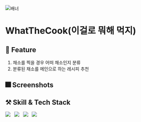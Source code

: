 ![배너](https://user-images.githubusercontent.com/81206228/188163810-9ef0cae8-cb45-4c27-b6b5-754822db308a.png)

# WhatTheCook(이걸로 뭐해 먹지)

## 📍 Feature
1. 채소를 찍을 경우 어떠 채소인지 분류
2. 분류된 채소를 메인으로 하는 레시피 추천

## 🎆 Screenshots

## ⚒️ Skill & Tech Stack
<p>
  <img src="https://img.shields.io/badge/Swift-F05138?style=for-the-badge&logo=Swift&logoColor=white"> &nbsp;
  <img src="https://img.shields.io/badge/Github-181717?style=for-the-badge&logo=GitHub&logoColor=white"> &nbsp;
  <img src="https://img.shields.io/badge/Figma-F24E1E?style=for-the-badge&logo=Figma&logoColor=white"> &nbsp;
  <img src="https://img.shields.io/badge/Notion-000000?style=for-the-badge&logo=Notion&logoColor=white">
</p>

